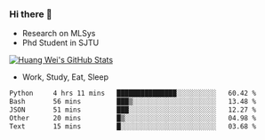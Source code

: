 ### Hi there 👋
- Research on MLSys
- Phd Student in SJTU
  
[![Huang Wei's GitHub Stats](https://github-readme-stats.vercel.app/api?username=huangwei021230&theme=tokyonight)](https://github.com/anuraghazra/github-readme-stats)

- Work, Study, Eat, Sleep


<!--START_SECTION:waka-->

```txt
Python     4 hrs 11 mins   ███████████████░░░░░░░░░░   60.42 %
Bash       56 mins         ███▒░░░░░░░░░░░░░░░░░░░░░   13.48 %
JSON       51 mins         ███░░░░░░░░░░░░░░░░░░░░░░   12.27 %
Other      20 mins         █▒░░░░░░░░░░░░░░░░░░░░░░░   04.98 %
Text       15 mins         █░░░░░░░░░░░░░░░░░░░░░░░░   03.68 %
```

<!--END_SECTION:waka-->

